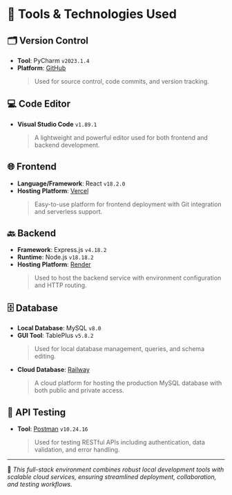 # 🔧 Tools & Technologies Used

## 🗂️ Version Control  
- **Tool**: PyCharm `v2023.1.4`  
- **Platform**: [GitHub](https://github.com)  
  > Used for source control, code commits, and version tracking.

## 💻 Code Editor  
- **Visual Studio Code** `v1.89.1`  
  > A lightweight and powerful editor used for both frontend and backend development.

## 🌐 Frontend  
- **Language/Framework**: React `v18.2.0`  
- **Hosting Platform**: [Vercel](https://vercel.com)  
  > Easy-to-use platform for frontend deployment with Git integration and serverless support.
## 🔙 Backend  
- **Framework**: Express.js `v4.18.2`  
- **Runtime**: Node.js `v18.18.2`  
- **Hosting Platform**: [Render](https://render.com)  
  > Used to host the backend service with environment configuration and HTTP routing.
## 🗄️ Database  
- **Local Database**: MySQL `v8.0`  
- **GUI Tool**: TablePlus `v5.8.2`  
  > Used for local database management, queries, and schema editing.
- **Cloud Database**: [Railway](https://railway.app)  
  > A cloud platform for hosting the production MySQL database with both public and private access.
## 🔁 API Testing  
- **Tool**: [Postman](https://www.postman.com) `v10.24.16`  
  > Used for testing RESTful APIs including authentication, data validation, and error handling.
---

📝 *This full-stack environment combines robust local development tools with scalable cloud services, ensuring streamlined deployment, collaboration, and testing workflows.*
